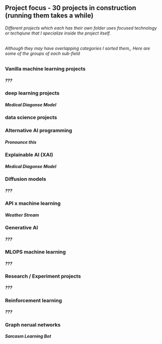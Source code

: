 ## Project focus - 30 projects in construction (running them takes a while)
###### Different projects which each has their own folder uses focused technology or techqiune that I specialize inside the project itself.
###### Although they may have overlapping categories I sorted them,, Here are some of the groups of each sub-field

### Vanilla machine learning projects 
##### ???

### deep learning projects
##### Medical Diagonse Model
### data science projects

### Alternative AI programming
##### Pronounce this 

### Explainable AI (XAI)
##### Medical Diagonse Model

### Diffusion models
##### ???

### API x machine learning 
##### Weather Stream   

### Generative AI
##### ???

### MLOPS machine learning
##### ???

### Research / Experiment projects
##### ???

### Reinforcement learning
##### ???

###  Graph nerual networks
##### Sarcasm Learning Bot 	
